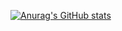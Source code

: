 [![Anurag's GitHub stats](https://github-readme-stats.vercel.app/api?username=CasperKristiansson)](https://github.com/anuraghazra/github-readme-stats)
